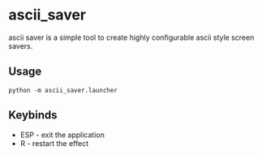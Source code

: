 # ascii_saver
ascii saver is a simple tool to create highly configurable ascii style screen savers.

## Usage
```
python -m ascii_saver.launcher
```
## Keybinds
* ESP - exit the application
* R - restart the effect


